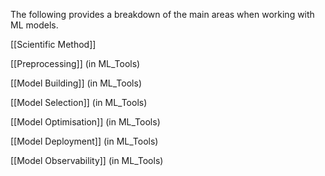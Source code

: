 The following provides a breakdown of the main areas when working with ML models.

[[Scientific Method]]

[[Preprocessing]] (in ML_Tools)

[[Model Building]] (in ML_Tools)

[[Model Selection]] (in ML_Tools)

[[Model Optimisation]] (in ML_Tools)

[[Model Deployment]] (in ML_Tools)

[[Model Observability]] (in ML_Tools)

